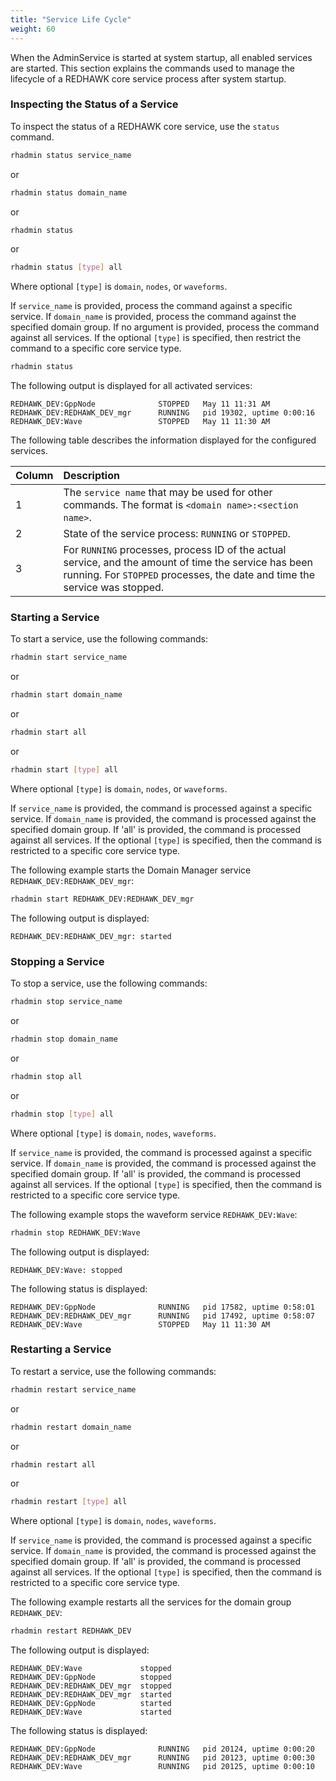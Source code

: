 ```yaml
---
title: "Service Life Cycle"
weight: 60
---
```


When the AdminService is started at system startup, all enabled services are started.  This section explains the commands used to manage the lifecycle of a REDHAWK core service process after system startup.

### Inspecting the Status of a Service
To inspect the status of a REDHAWK core service, use the `status` command.
```sh
rhadmin status service_name
```
or
```sh
rhadmin status domain_name
```

or
```sh
rhadmin status
```

or
```sh
rhadmin status [type] all
```
Where optional `[type]` is `domain`, `nodes`, or `waveforms`.

If `service_name` is provided, process the command against a specific service. If `domain_name` is provided, process the command against the specified domain group. If no argument is provided, process the command against all services. If the optional `[type]` is specified, then restrict the command to a specific core service type.

```sh
rhadmin status
```
The following output is displayed for all activated services:
```
REDHAWK_DEV:GppNode              STOPPED   May 11 11:31 AM
REDHAWK_DEV:REDHAWK_DEV_mgr      RUNNING   pid 19302, uptime 0:00:16
REDHAWK_DEV:Wave                 STOPPED   May 11 11:30 AM
```
The following table describes the information displayed for the configured services.

| Column    | Description  |
| :-------- | :----------- |
| 1         | The `service name` that may be used for other commands. The format is `<domain name>:<section name>`. |
| 2         | State of the service process: `RUNNING` or `STOPPED`. |
| 3         |  For `RUNNING` processes, process ID of the actual service, and the amount of time the service has been running. For `STOPPED` processes, the date and time the service was stopped. |


### Starting a Service
To start a service, use the following commands:
```sh
rhadmin start service_name
```
or
```sh
rhadmin start domain_name
```

or
```sh
rhadmin start all
```

or
```sh
rhadmin start [type] all
```
Where optional `[type]` is `domain`, `nodes`, or `waveforms`.

If `service_name` is provided, the command is processed against a specific service. If `domain_name` is provided, the command is processed against the specified domain group. If 'all' is provided, the command is processed against all services. If the optional `[type]` is specified, then the command is restricted to a specific core service type.

The following example starts the Domain Manager service `REDHAWK_DEV:REDHAWK_DEV_mgr`:

```sh
rhadmin start REDHAWK_DEV:REDHAWK_DEV_mgr
```
The following output is displayed:
```
REDHAWK_DEV:REDHAWK_DEV_mgr: started
```
### Stopping a Service
To stop a service, use the following commands:
```sh
rhadmin stop service_name
```

or
```sh
rhadmin stop domain_name
```
or
```sh
rhadmin stop all
```
or
```sh
rhadmin stop [type] all
```
Where optional `[type]` is `domain`, `nodes`, `waveforms`.

If `service_name` is provided, the command is processed against a specific service. If `domain_name` is provided, the command is processed against the specified domain group. If 'all' is provided, the command is processed against all services. If the optional `[type]` is specified, then the command is restricted to a specific core service type.


The following example stops the waveform service `REDHAWK_DEV:Wave`:

```sh
rhadmin stop REDHAWK_DEV:Wave
```
The following output is displayed:
```
REDHAWK_DEV:Wave: stopped
```

The following status is displayed:
```
REDHAWK_DEV:GppNode              RUNNING   pid 17582, uptime 0:58:01
REDHAWK_DEV:REDHAWK_DEV_mgr      RUNNING   pid 17492, uptime 0:58:07
REDHAWK_DEV:Wave                 STOPPED   May 11 11:30 AM
```

### Restarting a Service
To restart a service, use the following commands:

```sh
rhadmin restart service_name
```

or
```sh
rhadmin restart domain_name
```

or
```sh
rhadmin restart all
```

or
```sh
rhadmin restart [type] all
```
Where optional `[type]` is `domain`, `nodes`, `waveforms`.

If `service_name` is provided, the command is processed against a specific service. If `domain_name` is provided, the command is processed against the specified domain group. If 'all' is provided, the command is processed against all services. If the optional `[type]` is specified, then the command is restricted to a specific core service type.


The following example restarts all the services for the domain group `REDHAWK_DEV`:

```sh
rhadmin restart REDHAWK_DEV
```
The following output is displayed:
```
REDHAWK_DEV:Wave             stopped
REDHAWK_DEV:GppNode          stopped
REDHAWK_DEV:REDHAWK_DEV_mgr  stopped
REDHAWK_DEV:REDHAWK_DEV_mgr  started
REDHAWK_DEV:GppNode          started
REDHAWK_DEV:Wave             started
```

The following status is displayed:
```
REDHAWK_DEV:GppNode              RUNNING   pid 20124, uptime 0:00:20
REDHAWK_DEV:REDHAWK_DEV_mgr      RUNNING   pid 20123, uptime 0:00:30
REDHAWK_DEV:Wave                 RUNNING   pid 20125, uptime 0:00:10
```
